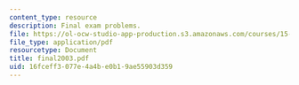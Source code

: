 ```yaml
---
content_type: resource
description: Final exam problems.
file: https://ol-ocw-studio-app-production.s3.amazonaws.com/courses/15-024-applied-economics-for-managers-summer-2004/16fceff3077e4a4be0b19ae55903d359_final2003.pdf
file_type: application/pdf
resourcetype: Document
title: final2003.pdf
uid: 16fceff3-077e-4a4b-e0b1-9ae55903d359
---
```


